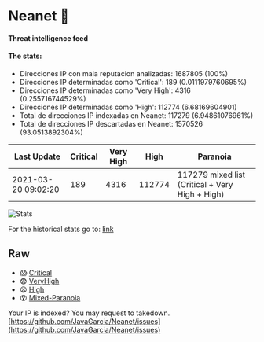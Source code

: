 # Neanet :hocho:
#### Threat intelligence feed
#### The stats:

- Direcciones IP con mala reputacion analizadas: 1687805 (100%)
- Direcciones IP determinadas como 'Critical':  189 (0.0111979760695%)
- Direcciones IP determinadas como 'Very High':  4316 (0.255716744529%)
- Direcciones IP determinadas como 'High':  112774 (6.68169604901)
- Total de direcciones IP indexadas en Neanet:  117279 (6.94861076961%)
- Total de direcciones IP descartadas en Neanet:  1570526 (93.0513892304%)

| Last Update | Critical | Very High | High | Paranoia |
| --- | --- | --- | --- | --- |
| 2021-03-20 09:02:20 | 189 | 4316 | 112774 | 117279 mixed list (Critical + Very High + High)|

![Stats](https://docs.google.com/spreadsheets/d/e/2PACX-1vSnaNMIXVabIpDJjufMlzH7poXnshF3mgd8Is1g9ytUEzVsP5my4Trn8f-xkoLLQ38xpL3HtmUexLo6/pubchart?oid=501124687&format=image)

For the historical stats go to: [link](/stats.csv)
## Raw
- :scream: [Critical](https://raw.githubusercontent.com/JavaGarcia/Neanet/master/blacklists/neanet_critical.txt)
- :fearful: [VeryHigh](https://raw.githubusercontent.com/JavaGarcia/Neanet/master/blacklists/neanet_veryHigh.txtt)
- :frowning: [High](https://raw.githubusercontent.com/JavaGarcia/Neanet/master/blacklists/neanet_high.txt)
- :dizzy_face: [Mixed-Paranoia](https://raw.githubusercontent.com/JavaGarcia/Neanet/master/blacklists/neanet_all.txt)


Your IP is indexed? You may request to takedown. [https://github.com/JavaGarcia/Neanet/issues](https://github.com/JavaGarcia/Neanet/issues)






































































































































































































































































































































































































































































































































































































































































































































































































































































































































































































































































































































































































































































































































































































































































































































































































































































































































































































































































































































































































































































































































































































































































































































































































































































































































































































































































































































































































































































































































































































































































































































































































































































































































































































































































































































































































































































































































































































































































































































































































































































































































































































































































































































































































































































































































































































































































































































































































































































































































































































































































































































































































